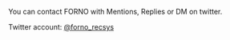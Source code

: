 You can contact FORNO with Mentions, Replies or DM on twitter.

Twitter account: [@forno_recsys](https://twitter.com/forno_recsys)
